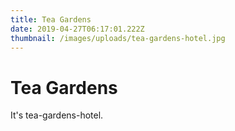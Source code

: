 ```yaml
---
title: Tea Gardens
date: 2019-04-27T06:17:01.222Z
thumbnail: /images/uploads/tea-gardens-hotel.jpg
---
```


# Tea Gardens

It's tea-gardens-hotel.
